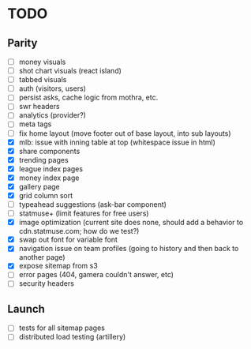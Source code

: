 # TODO

## Parity

- [ ] money visuals
- [ ] shot chart visuals (react island)
- [ ] tabbed visuals
- [ ] auth (visitors, users)
- [ ] persist asks, cache logic from mothra, etc.
- [ ] swr headers
- [ ] analytics (provider?)
- [ ] meta tags
- [ ] fix home layout (move footer out of base layout, into sub layouts)
- [x] mlb: issue with inning table at top (whitespace issue in html)
- [x] share components
- [x] trending pages
- [x] league index pages
- [x] money index page
- [x] gallery page
- [x] grid column sort
- [ ] typeahead suggestions (ask-bar component)
- [ ] statmuse+ (limit features for free users)
- [x] image optimization (current site does none, should add a behavior to cdn.statmuse.com; how do we test?)
- [x] swap out font for variable font
- [x] navigation issue on team profiles (going to history and then back to another page)
- [x] expose sitemap from s3
- [ ] error pages (404, gamera couldn't answer, etc)
- [ ] security headers

## Launch

- [ ] tests for all sitemap pages
- [ ] distributed load testing (artillery)
